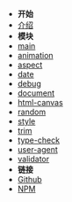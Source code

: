 - **开始**
- [介绍](/)
- **模块**
- [main](/main)
- [animation](/animation)
- [aspect](/aspect)
- [date](/date)
- [debug](/debug)
- [document](/document)
- [html-canvas](/html-canvas)
- [random](/random)
- [style](/style)
- [trim](/trim)
- [type-check](/type-check)
- [user-agent](/user-agent)
- [validator](/validator)
- **链接**
- [Github](https://github.com/fatesigner/utils)
- [NPM](https://npmjs.com/package/@fatesigner/utils)
